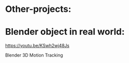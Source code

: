 # Other-projects:

# Blender object in real world:
https://youtu.be/KSwh2wj48Js

Blender 3D Motion Tracking


